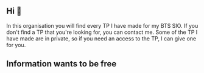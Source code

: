 ## Hi 👋


In this organisation you will find every TP I have made for my BTS SIO.
If you don't find a TP that you're looking for, you can contact me.
Some of the TP I have made are in private, so if you need an access 
to the TP, I can give one for you.

## Information wants to be free
